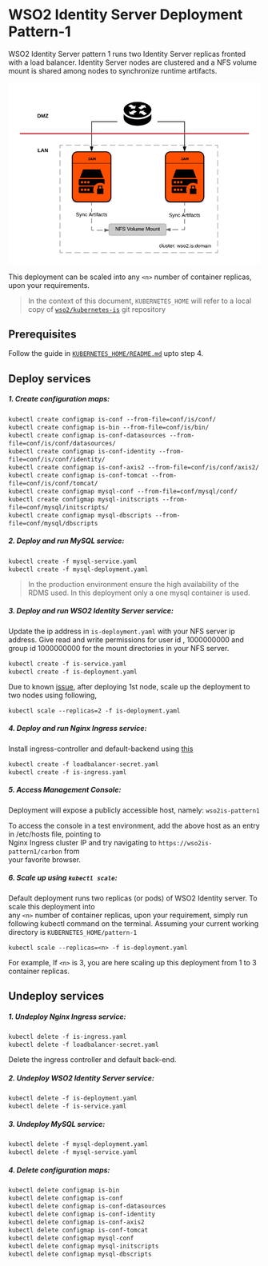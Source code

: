 # WSO2 Identity Server Deployment Pattern-1 
WSO2 Identity Server pattern 1 runs two Identity Server replicas fronted with a load balancer. Identity Server 
nodes are clustered and a NFS volume mount is shared among nodes to synchronize runtime artifacts.

![alt tag](images/pattern-1-deployment-architecture.png)

This deployment can be scaled into any `<n>` number of container replicas, upon your requirements.

>In the context of this document, `KUBERNETES_HOME` will refer to a local copy of 
[`wso2/kubernetes-is`](https://github.com/wso2/kubernetes-is/) git repository

## Prerequisites

Follow the guide in [`KUBERNETES_HOME/README.md`](../README.md) upto step 4.

## Deploy services

##### 1. Create configuration maps:
```
kubectl create configmap is-conf --from-file=conf/is/conf/
kubectl create configmap is-bin --from-file=conf/is/bin/
kubectl create configmap is-conf-datasources --from-file=conf/is/conf/datasources/
kubectl create configmap is-conf-identity --from-file=conf/is/conf/identity/
kubectl create configmap is-conf-axis2 --from-file=conf/is/conf/axis2/
kubectl create configmap is-conf-tomcat --from-file=conf/is/conf/tomcat/
kubectl create configmap mysql-conf --from-file=conf/mysql/conf/
kubectl create configmap mysql-initscripts --from-file=conf/mysql/initscripts/
kubectl create configmap mysql-dbscripts --from-file=conf/mysql/dbscripts
```
##### 2. Deploy and run MySQL service: 
```
kubectl create -f mysql-service.yaml
kubectl create -f mysql-deployment.yaml
```
> In the production environment ensure the high availability of the RDMS used. In this deployment only a one mysql 
container is used.
##### 3. Deploy and run WSO2 Identity Server service:
Update the ip address in `is-deployment.yaml` with your NFS server ip address. Give read and write permissions for user
 id , 1000000000 and group id 1000000000 for the mount directories in your NFS server.  
```
kubectl create -f is-service.yaml
kubectl create -f is-deployment.yaml
```
Due to known [issue](https://github.com/wso2/kubernetes-is/issues/7), after deploying 1st node, scale up the 
deployment to two nodes using following,

```
kubectl scale --replicas=2 -f is-deployment.yaml
```
##### 4. Deploy and run Nginx Ingress service:
Install ingress-controller and default-backend  using [this](https://kubernetes.github.io/ingress-nginx/deploy/)
```
kubectl create -f loadbalancer-secret.yaml
kubectl create -f is-ingress.yaml
```
##### 5. Access Management Console:
Deployment will expose a publicly accessible host, namely: `wso2is-pattern1`

To access the console in a test environment, add the above host as an entry in /etc/hosts file, pointing to <br> 
Nginx Ingress cluster IP and try navigating to `https://wso2is-pattern1/carbon` from <br>
your favorite browser.

##### 6. Scale up using `kubectl scale`:
Default deployment runs two replicas (or pods) of WSO2 Identity server. To scale this deployment into <br>
any `<n>` number of container replicas, upon your requirement, simply run following kubectl 
command on the terminal. Assuming your current working directory is `KUBERNETES_HOME/pattern-1` 
```
kubectl scale --replicas=<n> -f is-deployment.yaml
```
For example, If `<n>` is 3, you are here scaling up this deployment from 1 to 3 container replicas.

## Undeploy services

##### 1. Undeploy Nginx Ingress service: 
```
kubectl delete -f is-ingress.yaml
kubectl delete -f loadbalancer-secret.yaml
```
Delete the ingress controller and default back-end.
##### 2. Undeploy WSO2 Identity Server service: 
```
kubectl delete -f is-deployment.yaml
kubectl delete -f is-service.yaml
```
##### 3. Undeploy MySQL service: 
```
kubectl delete -f mysql-deployment.yaml
kubectl delete -f mysql-service.yaml
```
##### 4. Delete configuration maps:
```
kubectl delete configmap is-bin
kubectl delete configmap is-conf
kubectl delete configmap is-conf-datasources
kubectl delete configmap is-conf-identity
kubectl delete configmap is-conf-axis2
kubectl delete configmap is-conf-tomcat
kubectl delete configmap mysql-conf
kubectl delete configmap mysql-initscripts
kubectl delete configmap mysql-dbscripts
```
